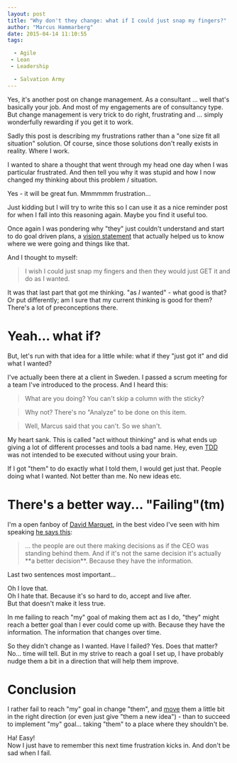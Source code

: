 ```yaml
---
layout: post
title: "Why don't they change: what if I could just snap my fingers?"
author: "Marcus Hammarberg"
date: 2015-04-14 11:10:55
tags:

  - Agile
 - Lean
 - Leadership

  - Salvation Army
---
```


Yes, it's another post on change management. As a consultant ... well that's basically your job. And most of my engagements are of consultancy type. But change management is very trick to do right, frustrating and ... simply wonderfully rewarding if you get it to work.

Sadly this post is describing my frustrations rather than a "one size fit all situation" solution. Of course, since those solutions don't really exists in reality. Where I work.

I wanted to share a thought that went through my head one day when I was particular frustrated. And then tell you why it was stupid and how I now changed my thinking about this problem / situation.

Yes - it will be great fun.  Mmmmmm frustration...

Just kidding but I will try to write this so I can use it as a nice reminder post for when I fall into this reasoning again. Maybe you find it useful too.

<!-- excerpt-end -->

Once again I was pondering why "they" just couldn't understand and start to do goal driven plans, a [vision statement](http://www.marcusoft.net/2014/10/vision-statements.html) that actually helped us to know where we were going and things like that.

And I thought to myself:

<blockquote>I wish I could just snap my fingers and then they would just GET it and do as I wanted.</blockquote>

It was that last part that got me thinking. "as *I* wanted" - what good is that? Or put differently; am I sure that my current thinking is good for them? There's a lot of preconceptions there.

# Yeah... what if?
But, let's run with that idea for a little while: what if they "just got it" and did what I wanted?

I've actually been there at a client in Sweden. I passed a scrum meeting for a team I've introduced to the process. And I heard this:

<blockquote>What are you doing? You can't skip a column with the sticky?</blockquote>
<blockquote>Why not? There's no "Analyze" to be done on this item.</blockquote>
<blockquote>Well, Marcus said that you can't. So we shan't.</blockquote>

My heart sank. This is called "act without thinking" and is what ends up giving a lot of different processes and tools a bad name. Hey, even [TDD](http://david.heinemeierhansson.com/2014/tdd-is-dead-long-live-testing.html) was not intended to be executed without using your brain.

If I got "them" to do exactly what I told them, I would get just that. People doing what I wanted. Not better than me. No new ideas etc.

# There's a better way... "Failing"(tm)
I'm a open fanboy of [David Marquet](http://www.davidmarquet.com/), in the best video I've seen with him speaking [he says this](https://youtu.be/OqmdLcyES_Q?t=7m48s):

<blockquote>... the people are out there making decisions as if the CEO was standing behind them. And if it's not the same decision it's actually **a better decision**. Because they have the information.</blockquote>

Last two sentences most important...

Oh I love that. <br>
Oh I hate that. Because it's so hard to do, accept and live after. <br>
But that doesn't make it less true.

In me failing to reach "my" goal of making them act as I do, "they" might reach a better goal than I ever could come up with. Because they have the information. The information that changes over time.

So they didn't change as I wanted. Have I failed?
Yes.
Does that matter?
No... time will tell. But in my strive to reach a goal I set up, I have probably nudge them a bit in a direction that will help them improve.

# Conclusion
I rather fail to reach "my" goal in change "them", and [move]() them a little bit in the right direction (or even just give "them a new idea") - than to succeed to implement "my" goal... taking "them" to a place where they shouldn't be.

Ha! Easy! <br>
Now I just have to remember this next time frustration kicks in. And don't be sad when I fail.